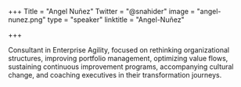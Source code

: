 ﻿+++
Title = "Angel Nuñez"
Twitter = "@snahider"
image = "angel-nunez.png"
type = "speaker"
linktitle = "Angel-Nuñez"

+++

Consultant in Enterprise Agility, focused on rethinking organizational structures, improving portfolio management, optimizing value flows, sustaining continuous improvement programs, accompanying cultural change, and coaching executives in their transformation journeys.
